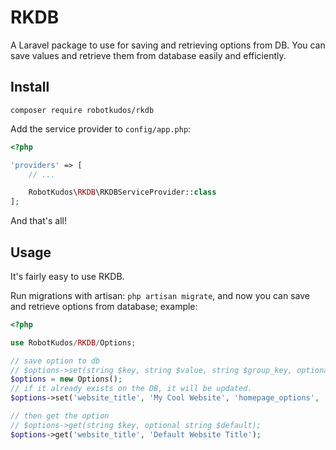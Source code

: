 # RKDB

A Laravel package to use for saving and retrieving options from DB. You can save values and retrieve them from database easily and efficiently.

## Install

`composer require robotkudos/rkdb`

Add the service provider to `config/app.php`:

```php
<?php

'providers' => [
    // ...

    RobotKudos\RKDB\RKDBServiceProvider::class
];
```

And that's all!

## Usage

It's fairly easy to use RKDB.

Run migrations with artisan: `php artisan migrate`, and now you can save and retrieve options from database; example:

```php
<?php

use RobotKudos/RKDB/Options;

// save option to db
// $options->set(string $key, string $value, string $group_key, optional string $group_title, optional string $type);
$options = new Options();
// if it already exists on the DB, it will be updated.
$options->set('website_title', 'My Cool Website', 'homepage_options', 'Website Title', 'Home Page Options', 'text');

// then get the option
// $options->get(string $key, optional string $default);
$options->get('website_title', 'Default Website Title');
```

